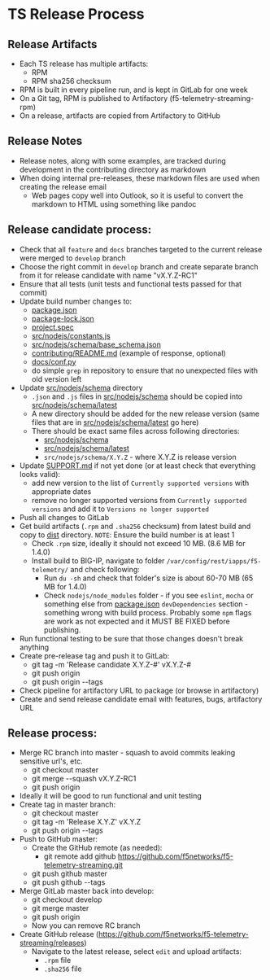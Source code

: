 # TS Release Process

## Release Artifacts
* Each TS release has multiple artifacts:
  * RPM
  * RPM sha256 checksum
* RPM is built in every pipeline run, and is kept in GitLab for one week
* On a Git tag, RPM is published to Artifactory (f5-telemetry-streaming-rpm)
* On a release, artifacts are copied from Artifactory to GitHub

## Release Notes
* Release notes, along with some examples, are tracked during development in the contributing directory as markdown
* When doing internal pre-releases, these markdown files are used when creating the release email
  * Web pages copy well into Outlook, so it is useful to convert the markdown to HTML using something like pandoc

## Release candidate process:
- Check that all `feature` and `docs` branches targeted to the current release were merged to `develop` branch
- Choose the right commit in `develop` branch and create separate branch from it for release candidate with name "vX.Y.Z-RC1"
- Ensure that all tests (unit tests and functional tests passed for that commit)
- Update build number changes to:
  - [package.json](package.json)
  - [package-lock.json](package-lock.json)
  - [project.spec](project.spec)
  - [src/nodejs/constants.js](src/nodejs/constants.js)
  - [src/nodejs/schema/base_schema.json](src/nodejs/schema/base_schema.json)
  - [contributing/README.md](contributing/README.md) (example of response, optional)
  - [docs/conf.py](docs/conf.py)
  - do simple `grep` in repository to ensure that no unexpected files with old version left
- Update [src/nodejs/schema](src/nodejs/schema) directory
  - `.json` and `.js` files in [src/nodejs/schema](src/nodejs/schema) should be copied into [src/nodejs/schema/latest](src/nodejs/schema/latest)
  - A new directory should be added for the new release version (same files that are in [src/nodejs/schema/latest](src/nodejs/schema/latest) go here)
  - There should be exact same files across following directories:
    - [src/nodejs/schema](src/nodejs/schema)
    - [src/nodejs/schema/latest](src/nodejs/schema/latest)
    - `src/nodejs/schema/X.Y.Z` - where X.Y.Z is release version
- Update [SUPPORT.md](SUPPORT.md) if not yet done (or at least check that everything looks valid):
  - add new version to the list of `Currently supported versions` with appropriate dates
  - remove no longer supported versions from `Currently supported versions` and add it to `Versions no longer supported`
- Push all changes to GitLab
- Get build artifacts (`.rpm` and `.sha256` checksum) from latest build and copy to [dist](dist) directory. `NOTE`: Ensure the build number is at least 1
  - Check `.rpm` size, ideally it should not exceed 10 MB. (8.6 MB for 1.4.0)
  - Install build to BIG-IP, navigate to folder `/var/config/rest/iapps/f5-telemetry/` and check following:
    - Run `du -sh` and check that folder's size is about 60-70 MB (65 MB for 1.4.0)
    - Check `nodejs/node_modules` folder - if you see `eslint`, `mocha` or something else from [package.json](package.json) `devDependencies` section - something wrong with build process. Probably some `npm` flags are work as not expected and it MUST BE FIXED before publishing.
- Run functional testing to be sure that those changes doesn't break anything
- Create pre-release tag and push it to GitLab:
  * git tag -m 'Release candidate X.Y.Z-#' vX.Y.Z-#
  * git push origin
  * git push origin --tags
- Check pipeline for artifactory URL to package (or browse in artifactory)
- Create and send release candidate email with features, bugs, artifactory URL

## Release process:
- Merge RC branch into master - squash to avoid commits leaking sensitive url's, etc.
  * git checkout master
  * git merge --squash vX.Y.Z-RC1
  * git push origin
- Ideally it will be good to run functional and unit testing
- Create tag in master branch:
  * git checkout master
  * git tag -m 'Release X.Y.Z' vX.Y.Z
  * git push origin --tags
- Push to GitHub master:
  - Create the GitHub remote (as needed):
    * git remote add github https://github.com/f5networks/f5-telemetry-streaming.git
  * git push github master
  * git push github --tags
- Merge GitLab master back into develop:
  * git checkout develop
  * git merge master
  * git push origin
  - Now you can remove RC branch
- Create GitHub release (https://github.com/f5networks/f5-telemetry-streaming/releases)
  - Navigate to the latest release, select `edit` and upload artifacts:
    - `.rpm` file
    - `.sha256` file
